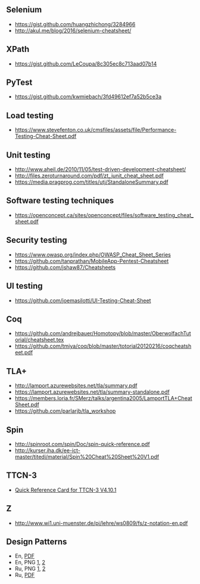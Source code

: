 ## Selenium

- https://gist.github.com/huangzhichong/3284966
- http://akul.me/blog/2016/selenium-cheatsheet/

## XPath

- https://gist.github.com/LeCoupa/8c305ec8c713aad07b14

## PyTest

- https://gist.github.com/kwmiebach/3fd49612ef7a52b5ce3a

## Load testing

- https://www.stevefenton.co.uk/cmsfiles/assets/file/Performance-Testing-Cheat-Sheet.pdf

## Unit testing

- http://www.aheil.de/2010/11/05/test-driven-development-cheatsheet/
- http://files.zeroturnaround.com/pdf/zt_junit_cheat_sheet.pdf
- https://media.pragprog.com/titles/utj/StandaloneSummary.pdf

## Software testing techniques

- https://openconcept.ca/sites/openconcept/files/software_testing_cheat_sheet.pdf

## Security testing

- https://www.owasp.org/index.php/OWASP_Cheat_Sheet_Series
- https://github.com/tanprathan/MobileApp-Pentest-Cheatsheet
- https://github.com/jshaw87/Cheatsheets

## UI testing

- https://github.com/joemasilotti/UI-Testing-Cheat-Sheet

## Coq

- https://github.com/andrejbauer/Homotopy/blob/master/OberwolfachTutorial/cheatsheet.tex
- https://github.com/tmiya/coq/blob/master/totorial20120216/coqcheatsheet.pdf

## TLA+ 

- http://lamport.azurewebsites.net/tla/summary.pdf
- https://lamport.azurewebsites.net/tla/summary-standalone.pdf
- https://members.loria.fr/SMerz/talks/argentina2005/LamportTLA+CheatSheet.pdf
- https://github.com/parlarjb/tla_workshop

## Spin

- http://spinroot.com/spin/Doc/spin-quick-reference.pdf
- http://kurser.iha.dk/ee-ict-master/titedi/material/Spin%20Cheat%20Sheet%20V1.pdf

## TTCN-3

- [Quick Reference Card for TTCN-3 V4.10.1](http://www.blukaktus.com/card.html)

## Z

- http://www.wi1.uni-muenster.de/pi/lehre/ws0809/fs/z-notation-en.pdf

## Design Patterns

- En, [PDF](http://www.mcdonaldland.info/files/designpatterns/designpatternscard.pdf)
- En, PNG [1](http://www.celinio.net/techblog/wp-content/uploads/2009/09/designpatterns1.jpg), [2](http://www.celinio.net/techblog/wp-content/uploads/2009/09/designpatterns2.jpg)
- Ru, PNG [1](https://hsto.org/storage3/432/f5c/b4b/432f5cb4b5387312374fc36ba088f53e.png), [2](https://hsto.org/storage3/d8e/61e/396/d8e61e3961a76a749eb3b8bfe07c3bd7.png)
- Ru, [PDF](https://yadi.sk/d/z_fHA-CfGjcRY)
